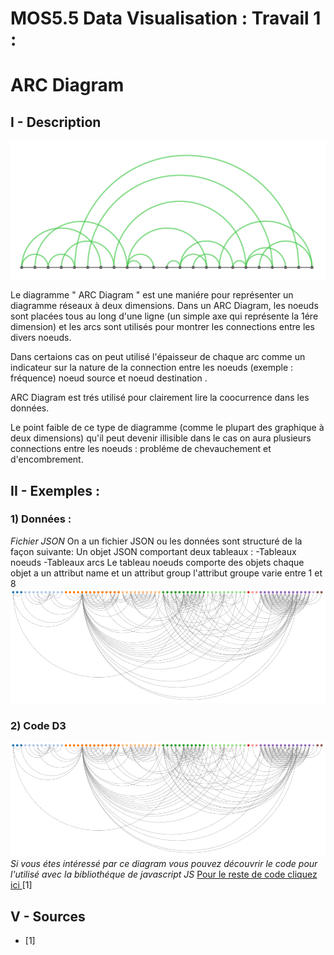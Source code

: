 # MOS5.5 Data Visualisation : Travail 1 :
  
 # ARC Diagram
  
  ## I - Description
  
   <img src="arc_diagram.png"/>
   
  Le diagramme " ARC Diagram " est une maniére pour représenter un diagramme réseaux à deux dimensions. 
  Dans un ARC Diagram, les noeuds sont placées tous au long d'une ligne (un simple axe qui représente la 1ére dimension)
  et les arcs sont utilisés pour montrer les connections entre les divers noeuds.
  
  Dans certaions cas on peut utilisé l'épaisseur  de chaque arc comme un indicateur sur la nature de la connection entre les noeuds       (exemple : fréquence) noeud source et noeud destination .
  
  ARC Diagram est trés utilisé pour clairement lire la coocurrence dans les données.
  
  Le point faible de ce type de diagramme (comme le plupart des graphique à deux dimensions) qu'il peut devenir illisible dans le cas on   aura plusieurs connections entre les noeuds : probléme de chevauchement et d'encombrement.
  
  ## II - Exemples :
  
  ### 1) Données :
  
  <i>Fichier JSON</i>
  On a un fichier JSON ou les données sont structuré de la façon suivante:
  Un objet JSON comportant deux tableaux :
  -Tableaux noeuds 
  -Tableaux arcs
  Le tableau noeuds comporte des objets chaque objet a un attribut name et un attribut group l'attribut groupe varie entre 1 et 8  
   <img src="resultatFinal.png"/>

   ### 2)  Code D3
  <img src="resultatFinal.png"/>
  <i>Si vous étes intéressé par ce diagram vous pouvez découvrir le code pour l'utilisé avec la bibliothéque de javascript JS</i>
  <a href='http://mbostock.github.io/protovis/ex/arc.html'>Pour le reste de code cliquez ici  </a>[1]
 
  ## V - Sources

* <a href='http://mbostock.github.io/protovis/ex/arc.html'></a>[1]
